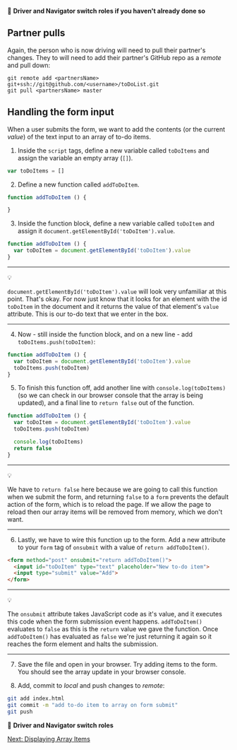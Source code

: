 :twisted_rightwards_arrows: **Driver and Navigator switch roles if you haven't already done so**

Partner pulls
------
Again, the person who is now driving will need to pull their partner's changes. They to will need to add their partner's GitHub repo as a *remote* and pull down:
```
git remote add <partnersName> git+ssh://git@github.com/<username>/toDoList.git
git pull <partnersName> master
```

Handling the form input
------
When a user submits the form, we want to add the contents (or the current *value*) of the text input to an array of to-do items.

1) Inside the `script` tags, define a new variable called `toDoItems` and assign the variable an empty array (`[]`). 

```javascript
var toDoItems = []
```

2) Define a new function called `addToDoItem`.

```javascript
function addToDoItem () {

}
```

3) Inside the function block, define a new variable called `toDoItem` and assign it `document.getElementById('toDoItem').value`.

```javascript
function addToDoItem () {
  var toDoItem = document.getElementById('toDoItem').value
}
```

***
:bulb:

`document.getElementById('toDoItem').value` will look very unfamiliar at this point. That's okay. For now just know that it looks for an element with the id `toDoItem` in the document and it returns the value of that element's `value` attribute. This is our to-do text that we enter in the box.
***

4) Now - still inside the function block, and on a new line - add `toDoItems.push(toDoItem)`:

```javascript
function addToDoItem () {
  var toDoItem = document.getElementById('toDoItem').value
  toDoItems.push(toDoItem)
}
```

5) To finish this function off, add another line with `console.log(toDoItems)` (so we can check in our browser console that the array is being updated), and a final line to `return false` out of the function.

```javascript
function addToDoItem () {
  var toDoItem = document.getElementById('toDoItem').value
  toDoItems.push(toDoItem)

  console.log(toDoItems)
  return false
}
```

***
:bulb:

We have to `return false` here because we are going to call this function when we submit the form, and returning `false` to a `form` prevents the default action of the form, which is to reload the page. If we allow the page to reload then our array items will be removed from memory, which we don't want.
***

6) Lastly, we have to wire this function up to the form. Add a new attribute to your `form` tag of `onsubmit` with a value of `return addToDoItem()`.

```html
<form method="post" onsubmit="return addToDoItem()">
  <input id="toDoItem" type="text" placeholder="New to-do item">
  <input type="submit" value="Add">
</form>
```

***
:bulb:

The `onsubmit` attribute takes JavaScript code as it's value, and it executes this code when the form submission event happens. `addToDoItem()` evaluates to `false` as this is the `return` value we gave the function. Once `addToDoItem()` has evaluated as `false` we're just returning it again so it reaches the form element and halts the submission.
***

7) Save the file and open in your browser. Try adding items to the form. You should see the array update in your browser console.

8) Add, commit to *local* and push changes to *remote*:

```bash
git add index.html
git commit -m "add to-do item to array on form submit"
git push
```

:twisted_rightwards_arrows: **Driver and Navigator switch roles**

[Next: Displaying Array Items](https://github.com/MCRcodes/course/blob/master/week3/week3_lesson2_page3.md)